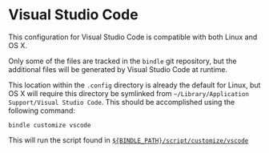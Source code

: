 # Visual Studio Code

This configuration for Visual Studio Code is compatible with both Linux and OS X.

Only some of the files are tracked in the `bindle` git repository, but the
additional files will be generated by Visual Studio Code at runtime.

This location within the `.config` directory is already the default for Linux,
but OS X will require this directory be symlinked from
`~/Library/Application Support/Visual Studio Code`. This should be accomplished
using the following command:

    bindle customize vscode

This will run the script found in
[`${BINDLE_PATH}/script/customize/vscode`
](https://github.com/alphabetum/dotfiles/blob/master/script/customize/vscode)
